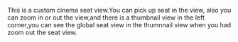 This is a custom cinema seat view.You can pick up seat in the view, also you can zoom in or out the view,and there is a thumbnail view in the left corner,you can see the global seat view in the thumnnail view when you had zoom out the seat view. 